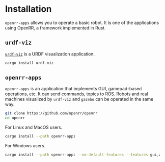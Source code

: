 # Installation

`openrr-apps` allows you to operate a basic robot. It is one of the applications using OpenRR, a framework implemented in Rust.

## `urdf-viz`

[`urdf-viz`](https://github.com/openrr/urdf-viz.git) is a URDF visualization application.

```bash
cargo install urdf-viz
```

## `openrr-apps`

`openrr-apps` is an application that implements GUI, gamepad-based operations, etc. It can send commands, topics to ROS. Robots and real machines visualized by `urdf-viz` and `gazebo` can be operated in the same way.

```bash
git clone https://github.com/openrr/openrr
cd openrr
```

For Linux and MacOS users.

```bash
cargo install --path openrr-apps
```

For Windows users.

```bash
cargo install --path openrr-apps --no-default-features --features gui,assimp
```

